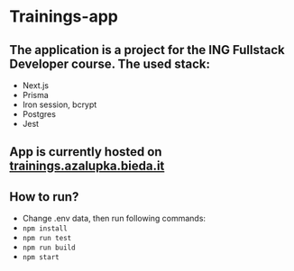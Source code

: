 # Trainings-app

## The application is a project for the ING Fullstack Developer course. The used stack:

- Next.js
- Prisma
- Iron session, bcrypt
- Postgres
- Jest

## App is currently hosted on [trainings.azalupka.bieda.it](https://trainings.azalupka.bieda.it)

## How to run?

- Change .env data, then run following commands:
- `npm install`
- `npm run test`
- `npm run build`
- `npm start`
